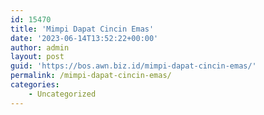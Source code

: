 ```yaml
---
id: 15470
title: 'Mimpi Dapat Cincin Emas'
date: '2023-06-14T13:52:22+00:00'
author: admin
layout: post
guid: 'https://bos.awn.biz.id/mimpi-dapat-cincin-emas/'
permalink: /mimpi-dapat-cincin-emas/
categories:
    - Uncategorized
---
```



